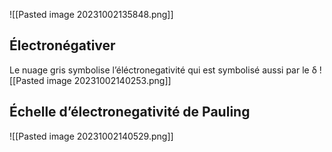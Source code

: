 ![[Pasted image 20231002135848.png]]

## Électronégativer
Le nuage gris symbolise l’éléctronegativité qui est symbolisé aussi par le δ
![[Pasted image 20231002140253.png]]

## Échelle d’électronegativité de Pauling
 
![[Pasted image 20231002140529.png]]
